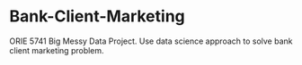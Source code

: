 # Bank-Client-Marketing
ORIE 5741 Big Messy Data Project. Use data science approach to solve bank client marketing problem.
